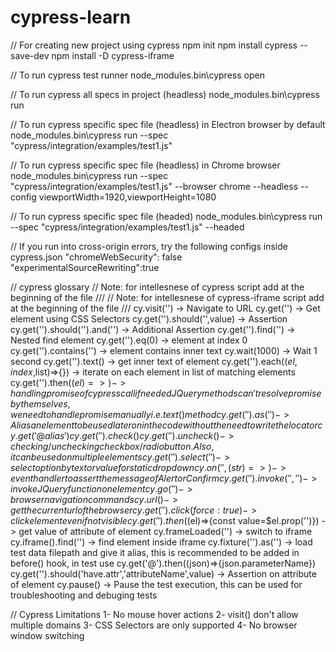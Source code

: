 # cypress-learn

// For creating new project using cypress
npm init
npm install cypress --save-dev
npm install -D cypress-iframe

// To run cypress test runner
node_modules\.bin\cypress open

// To run cypress all specs in project (headless)
node_modules\.bin\cypress run

// To run cypress specific spec file (headless) in Electron browser by default
node_modules\.bin\cypress run --spec "cypress/integration/examples/test1.js"

// To run cypress specific spec file (headless) in Chrome browser
node_modules\.bin\cypress run --spec "cypress/integration/examples/test1.js" --browser chrome --headless --config viewportWidth=1920,viewportHeight=1080

// To run cypress specific spec file (headed)
node_modules\.bin\cypress run --spec "cypress/integration/examples/test1.js" --headed

// If you run into cross-origin errors, try the following configs inside cypress.json
"chromeWebSecurity": false
"experimentalSourceRewriting":true

// cypress glossary
// Note: for intellesnese of cypress script add at the beginning of the file /// <reference types="Cypress"/>
// Note: for intellesnese of cypress-iframe script add at the beginning of the file /// <reference types="cypress-iframe"/>
cy.visit('') -> Navigate to URL
cy.get('') -> Get element using CSS Selectors
cy.get('').should('',value) -> Assertion
cy.get('').should('').and('') -> Additional Assertion
cy.get('').find('') -> Nested find element
cy.get('').eq(0) -> element at index 0
cy.get('').contains('') -> element contains inner text
cy.wait(1000) -> Wait 1 second
cy.get('').text() -> get inner text of element
cy.get('').each(($el,index,$list)=>{}) -> iterate on each element in list of matching elements
cy.get('').then(($el)=>{}) -> handling promise of cypress call if needed
JQuery methods can't resolve promise by themselves, we need to handle promise manually i.e. text() method
cy.get('').as('') -> Alias an element to be used later on in the code without the need to write the locator
cy.get('@alias')
cy.get('').check() cy.get('').uncheck() -> checking/unchecking checkbox/radio button. Also, it can be used on multiple elements
cy.get('').select('') -> select option by text or value for static dropdown
cy.on('',(str)=>{}) -> event handler to assert the message of Alert or Confirm
cy.get('').invoke('','') -> invoke JQuery function on element
cy.go('') -> browser navigation commands
cy.url() -> get the current url of the browser
cy.get('').click({force:true}) -> click element even if not visible
cy.get('').then(($el)=>{const value=$el.prop('')}) -> get value of attribute of element
cy.frameLoaded('') -> switch to iframe
cy.iframe().find('') -> find element inside iframe
cy.fixture('').as('') -> load test data filepath and give it alias, this is recommended to be added in before() hook, in test use cy.get('@').then((json)=>{json.parameterName})
cy.get('').should('have.attr','attributeName',value) -> Assertion on attribute of element
cy.pause() -> Pause the test execution, this can be used for troubleshooting and debuging tests

// Cypress Limitations
1- No mouse hover actions
2- visit() don't allow multiple domains
3- CSS Selectors are only supported
4- No browser window switching